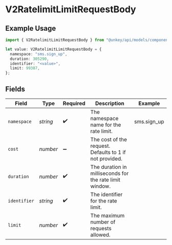 # V2RatelimitLimitRequestBody

## Example Usage

```typescript
import { V2RatelimitLimitRequestBody } from "@unkey/api/models/components";

let value: V2RatelimitLimitRequestBody = {
  namespace: "sms.sign_up",
  duration: 305290,
  identifier: "<value>",
  limit: 99387,
};
```

## Fields

| Field                                                   | Type                                                    | Required                                                | Description                                             | Example                                                 |
| ------------------------------------------------------- | ------------------------------------------------------- | ------------------------------------------------------- | ------------------------------------------------------- | ------------------------------------------------------- |
| `namespace`                                             | *string*                                                | :heavy_check_mark:                                      | The namespace name for the rate limit.                  | sms.sign_up                                             |
| `cost`                                                  | *number*                                                | :heavy_minus_sign:                                      | The cost of the request. Defaults to 1 if not provided. |                                                         |
| `duration`                                              | *number*                                                | :heavy_check_mark:                                      | The duration in milliseconds for the rate limit window. |                                                         |
| `identifier`                                            | *string*                                                | :heavy_check_mark:                                      | The identifier for the rate limit.                      |                                                         |
| `limit`                                                 | *number*                                                | :heavy_check_mark:                                      | The maximum number of requests allowed.                 |                                                         |